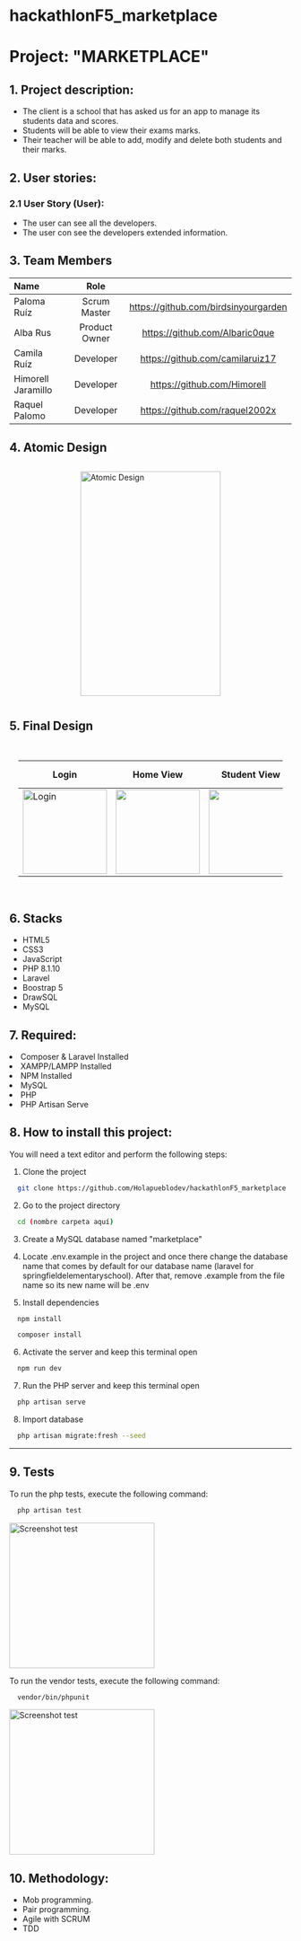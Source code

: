 # hackathlonF5_marketplace

<h1>Project: "MARKETPLACE"</h1>

<h2>1. Project description:</h2>
<ul>
<li>The client is a school that has asked us for an app to manage its students data and scores.</li>
<li>Students will be able to view their exams marks.</li>
<li>Their teacher will be able to add, modify and delete both students and their marks.</li>
</ul>

<h2>2. User stories:</h2>

<h3>2.1 User Story (User):</h3>
<ul>
<li>The user can see all the developers.</li>
<li>The user con see the developers extended information.</li>
</ul>

## 3. Team Members

| Name | Role | |
| :--- | :---: | :---: |
| Paloma Ruíz |  Scrum Master | https://github.com/birdsinyourgarden |
| Alba Rus | Product Owner | https://github.com/Albaric0que |
| Camila Ruíz  | Developer | https://github.com/camilaruiz17 |
| Himorell Jaramillo | Developer | https://github.com/Himorell |
| Raquel Palomo | Developer| https://github.com/raquel2002x|


<h2>4. Atomic Design</h2> 
<div style="display:flex; flex-wrap:wrap; justify-content:center; margin:auto">
<img style="width:250px; height:400px; margin:12px" src="public/css/img/imageAtomicD.png" alt="Atomic Design"/>
</div>

<h2>5. Final Design</h2> 
<div style="heigth:auto; display:flex; flex-wrap:wrap; justify-content:center; padding:1rem">

| Login |  Home View |  Student View |  Student Show View | Score View |
| --- | --- | --- | --- | --- |
| <img style="width:150px;" src="public/css/img/imageLogin.png" alt="Login"/> | <img style="width:150px;" src="public/css/img/homeView.png" alt=""/> | <img style="width:150px;" src="public/css/img/studentView.png" alt=""/> |  <img style="width:150px;" src="public/css/img/studentShowView.png"/> | <img style="width:150px;" src="public/css/img/scoreView2.png"/> |

</div>


<h2>6. Stacks</h2>
<ul>
<li>HTML5</li>
<li>CSS3</li>
<li>JavaScript</li>
<li>PHP 8.1.10</li>
<li>Laravel</li>
<li>Boostrap 5</li>
<li>DrawSQL</li>
<li>MySQL</li>
</ul>

<h2>7. Required:</h2>
<li>Composer & Laravel Installed</li>
<li>XAMPP/LAMPP Installed</li>
<li>NPM Installed</li>
<li>MySQL</li>
<li>PHP</li>
<li>PHP Artisan Serve</li>

<h2>8. How to install this project:</h2>

You will need a text editor and perform the following steps:

1. Clone the project
```bash
  git clone https://github.com/Holapueblodev/hackathlonF5_marketplace
```

2. Go to the project directory
```bash
  cd (nombre carpeta aquí)
```

3. Create a MySQL database named "marketplace"

4. Locate .env.example in the project and once there change the database name that comes by default for our database name (laravel for springfieldelementaryschool). After that, remove .example from the file name so its new name will be .env

5. Install dependencies
```bash
  npm install
```
```bash
  composer install
```

6. Activate the server and keep this terminal open
```bash
  npm run dev
```

7. Run the PHP server and keep this terminal open
```bash
  php artisan serve
```

8. Import database
```bash
  php artisan migrate:fresh --seed
```

***

 <h2>9. Tests</h2>

To run the php tests, execute the following command:
```bash
  php artisan test
```
<img width="259" alt="Screenshot test" src="public/css/img/phpTest.png">


To run the vendor tests, execute the following command:
```bash
  vendor/bin/phpunit
```
<img width="259" alt="Screenshot test" src="public/css/img/vendorTest.png">


<h2>10. Methodology:</h2>
<ul>
<li>Mob programming.</li>
<li>Pair programming.</li>
<li>Agile with SCRUM</li>
<li>TDD</li> 
